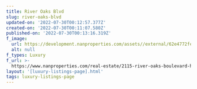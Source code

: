 ```yaml
---
title: River Oaks Blvd
slug: river-oaks-blvd
updated-on: '2022-07-30T00:12:57.377Z'
created-on: '2022-07-30T00:11:07.580Z'
published-on: '2022-07-30T00:13:16.319Z'
f_image:
  url: https://development.nanproperties.com/assets//external/62e4772fe1a61c9f42dad589_img-12016.jpeg
  alt: null
f_types: Luxury
f_url: >-
  https://www.nanproperties.com/real-estate/2115-river-oaks-boulevard-houston-tx-77019/31470244/116295641
layout: '[luxury-listings-page].html'
tags: luxury-listings-page
---
```



